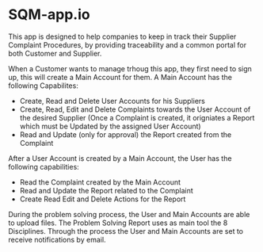 # SQM-app.io

This app is designed to help companies to keep in track their Supplier Complaint Procedures, by providing traceability and a common portal for both Customer and Supplier.

When a Customer wants to manage trhoug this app, they first need to sign up, this will create a Main Account for them.
A Main Account has the following Capabilites:
- Create, Read and Delete User Accounts for his Suppliers
- Create, Read, Edit and Delete Complaints towards the User Account of the desired Supplier (Once a Complaint is created, it origniates a Report which must be Updated by the assigned User Account)
- Read and Update (only for approval) the Report created from the Complaint

After a User Account is created by a Main Account, the User has the following capabilities:
- Read the Complaint created by the Main Account
- Read and Update the Report related to the Complaint
- Create Read Edit and Delete Actions for the Report

During the problem solving process, the User and Main Accounts are able to upload files.
The Problem Solving Report uses as main tool the 8 Disciplines.
Through the process the User and Main Accounts are set to receive notifications by email.
